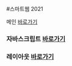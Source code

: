 
#스마트웹 2021

메인 <a href="https://webstoryboy.github.io/dothome21/">바로가기</a>

### 자바스크립트 <a href="https://webstoryboy.github.io/dothome21/javascript/javascript100.html">바로가기</a>
### 레이아웃 <a href="https://webstoryboy.github.io/dothome21/layout/index.html">바로가기</a>

